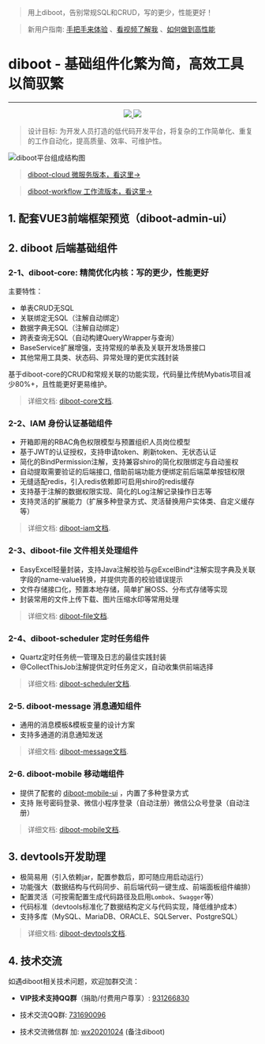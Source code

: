 > 用上diboot，告别常规SQL和CRUD，写的更少，性能更好！

> 新用户指南: [手把手来体验](https://www.diboot.com/guide/beginner/bootstrap.html) 、[看视频了解我](https://www.bilibili.com/video/BV17P4y1p7L4) 、[如何做到高性能](https://www.bilibili.com/video/BV1tL411p7CD)

# diboot - 基础组件化繁为简，高效工具以简驭繁
<hr>
<p align="center">
    <a href="http://www.apache.org/licenses/LICENSE-2.0.html" target="_blank">
        <img src="https://img.shields.io/hexpm/l/plug.svg">
    </a>
    <a href="https://mvnrepository.com/artifact/com.diboot" target="_blank">
        <img src="https://img.shields.io/maven-central/v/com.diboot/diboot-core-spring-boot-starter">
    </a>
</p>

> 设计目标: 为开发人员打造的低代码开发平台，将复杂的工作简单化、重复的工作自动化，提高质量、效率、可维护性。

![diboot平台组成结构图](https://www.diboot.com/structure.png)

> [diboot-cloud 微服务版本，看这里->](https://www.diboot.com/guide/diboot-cloud/introduce.html)

> [diboot-workflow 工作流版本，看这里->](https://www.diboot.com/guide/diboot-workflow/introduce.html)

## 1. 配套VUE3前端框架预览（diboot-admin-ui）

## 2. diboot 后端基础组件

### 2-1、diboot-core: 精简优化内核：写的更少，性能更好
主要特性：
* 单表CRUD无SQL
* 关联绑定无SQL（注解自动绑定）
* 数据字典无SQL（注解自动绑定）
* 跨表查询无SQL（自动构建QueryWrapper与查询）
* BaseService扩展增强，支持常规的单表及关联开发场景接口
* 其他常用工具类、状态码、异常处理的更优实践封装

基于diboot-core的CRUD和常规关联的功能实现，代码量比传统Mybatis项目减少80%+，且性能更好更易维护。
> 详细文档: [diboot-core文档](https://www.diboot.com/guide/diboot-core/introduce.html).

### 2-2、IAM 身份认证基础组件 

* 开箱即用的RBAC角色权限模型与预置组织人员岗位模型
* 基于JWT的认证授权，支持申请token、刷新token、无状态认证
* 简化的BindPermission注解，支持兼容shiro的简化权限绑定与自动鉴权
* 自动提取需要验证的后端接口, 借助前端功能方便绑定前后端菜单按钮权限
* 无缝适配redis，引入redis依赖即可启用shiro的redis缓存
* 支持基于注解的数据权限实现、简化的Log注解记录操作日志等
* 支持灵活的扩展能力（扩展多种登录方式、灵活替换用户实体类、自定义缓存等）
> 详细文档: [diboot-iam文档](https://www.diboot.com/guide/diboot-iam/introduce.html).

### 2-3、diboot-file 文件相关处理组件

* EasyExcel轻量封装，支持Java注解校验与@ExcelBind*注解实现字典及关联字段的name-value转换，并提供完善的校验错误提示
* 文件存储接口化，预置本地存储，简单扩展OSS、分布式存储等实现
* 封装常用的文件上传下载、图片压缩水印等常用处理
> 详细文档: [diboot-file文档](https://www.diboot.com/guide/diboot-file/introduce.html).

### 2-4、diboot-scheduler 定时任务组件

* Quartz定时任务统一管理及日志的最佳实践封装
* @CollectThisJob注解提供定时任务定义，自动收集供前端选择
> 详细文档: [diboot-scheduler文档](https://www.diboot.com/guide/diboot-scheduler/introduce.html).

### 2-5. diboot-message 消息通知组件

* 通用的消息模板&模板变量的设计方案
* 支持多通道的消息通知发送
> 详细文档: [diboot-message文档](https://www.diboot.com/guide/diboot-message/introduce.html).

### 2-6. diboot-mobile 移动端组件

* 提供了配套的 [diboot-mobile-ui](https://gitee.com/dibo_software/diboot-mobile-ui) ，内置了多种登录方式
* 支持 账号密码登录、微信小程序登录（自动注册）微信公众号登录（自动注册）
> 详细文档: [diboot-mobile文档](https://www.diboot.com/guide/diboot-mobile/introduce.html).

## 3. devtools开发助理
* 极简易用（引入依赖jar，配置参数后，即可随应用启动运行）
* 功能强大（数据结构与代码同步、前后端代码一键生成、前端面板组件编排）
* 配置灵活（可按需配置生成代码路径及启用`Lombok`、`Swagger`等）
* 代码标准（devtools标准化了数据结构定义与代码实现，降低维护成本）
* 支持多库（MySQL、MariaDB、ORACLE、SQLServer、PostgreSQL）

> 详细文档: [diboot-devtools文档](https://www.diboot.com/guide/diboot-devtools/introduce.html).

## 4. 技术交流
如遇diboot相关技术问题，欢迎加群交流：

* **VIP技术支持QQ群**（捐助/付费用户尊享）: [931266830]()

* 技术交流QQ群: [731690096]()

* 技术交流微信群 加: [wx20201024]() (备注diboot)
